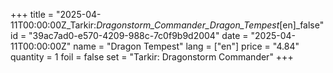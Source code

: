 +++
title = "2025-04-11T00:00:00Z_Tarkir:_Dragonstorm_Commander_Dragon_Tempest_[en]_false"
id = "39ac7ad0-e570-4209-988c-7c0f9b9d2004"
date = "2025-04-11T00:00:00Z"
name = "Dragon Tempest"
lang = ["en"]
price = "4.84"
quantity = 1
foil = false
set = "Tarkir: Dragonstorm Commander"
+++
